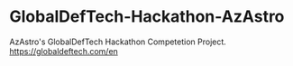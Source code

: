 # GlobalDefTech-Hackathon-AzAstro
AzAstro's GlobalDefTech Hackathon Competetion Project. https://globaldeftech.com/en
